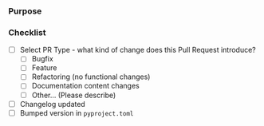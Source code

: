 ### Purpose

<!-- Describe the intention of the changes being proposed. What problem does it solve or functionality does it add? -->

### Checklist
- [ ] Select PR Type - what kind of change does this Pull Request introduce?
    - [ ] Bugfix
    - [ ] Feature
    - [ ] Refactoring (no functional changes)
    - [ ] Documentation content changes
    - [ ] Other... (Please describe)
- [ ] Changelog updated
- [ ] Bumped version in `pyproject.toml`
